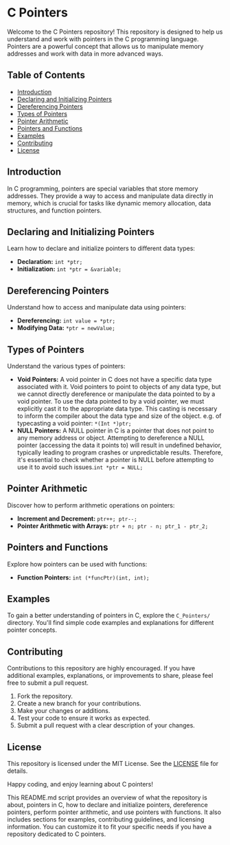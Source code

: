 # C Pointers

Welcome to the C Pointers repository! This repository is designed to help us understand and work with pointers in the C programming language. Pointers are a powerful concept that allows us to manipulate memory addresses and work with data in more advanced ways.

## Table of Contents
- [Introduction](#introduction)
- [Declaring and Initializing Pointers](#declaring-and-initializing-pointers)
- [Dereferencing Pointers](#dereferencing-pointers)
- [Types of Pointers](#types-of-pointers)
- [Pointer Arithmetic](#pointer-arithmetic)
- [Pointers and Functions](#pointers-and-functions)
- [Examples](#examples)
- [Contributing](#contributing)
- [License](#license)

## Introduction

In C programming, pointers are special variables that store memory addresses. They provide a way to access and manipulate data directly in memory, which is crucial for tasks like dynamic memory allocation, data structures, and function pointers.

## Declaring and Initializing Pointers

Learn how to declare and initialize pointers to different data types:

- **Declaration:** `int *ptr;`
- **Initialization:** `int *ptr = &variable;`

## Dereferencing Pointers

Understand how to access and manipulate data using pointers:

- **Dereferencing:** `int value = *ptr;`
- **Modifying Data:** `*ptr = newValue;`

## Types of Pointers

Understand the various types of pointers:

- **Void Pointers:** A void pointer in C does not have a specific data type associated with it. Void pointers to point to objects of any data type, but we cannot directly dereference or manipulate the data pointed to by a void pointer. To use the data pointed to by a void pointer, we must explicitly cast it to the appropriate data type. This casting is necessary to inform the compiler about the data type and size of the object. e.g. of typecasting a void pointer: `*(Int *)ptr;`
- **NULL Pointers:** A NULL pointer in C is a pointer that does not point to any memory address or object. Attempting to dereference a NULL pointer (accessing the data it points to) will result in undefined behavior, typically leading to program crashes or unpredictable results. Therefore, it's essential to check whether a pointer is NULL before attempting to use it to avoid such issues.`int *ptr = NULL;`

## Pointer Arithmetic

Discover how to perform arithmetic operations on pointers:

- **Increment and Decrement:** `ptr++; ptr--;`
- **Pointer Arithmetic with Arrays:** `ptr + n; ptr - n; ptr_1 - ptr_2;`

## Pointers and Functions

Explore how pointers can be used with functions:

- **Function Pointers:** `int (*funcPtr)(int, int);`

## Examples

To gain a better understanding of pointers in C, explore the `C_Pointers/` directory. You'll find simple code examples and explanations for different pointer concepts.

## Contributing

Contributions to this repository are highly encouraged. If you have additional examples, explanations, or improvements to share, please feel free to submit a pull request.

1. Fork the repository.
2. Create a new branch for your contributions.
3. Make your changes or additions.
4. Test your code to ensure it works as expected.
5. Submit a pull request with a clear description of your changes.

## License

This repository is licensed under the MIT License. See the [LICENSE](LICENSE) file for details.

Happy coding, and enjoy learning about C pointers!

This README.md script provides an overview of what the repository is about, pointers in C, how to declare and initialize pointers, dereference pointers, perform pointer arithmetic, and use pointers with functions. It also includes sections for examples, contributing guidelines, and licensing information. You can customize it to fit your specific needs if you have a repository dedicated to C pointers.
